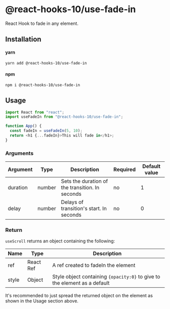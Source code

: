 # @react-hooks-10/use-fade-in

React Hook to fade in any element.

## Installation

#### yarn

`yarn add @react-hooks-10/use-fade-in`

#### npm

`npm i @react-hooks-10/use-fade-in`

## Usage

```js
import React from "react";
import useFadeIn from "@react-hooks-10/use-fade-in";

function App() {
  const fadeIn = useFadeIn(5, 10);
  return <h1 {...fadeIn}>This will fade in</h1>;
}
```

### Arguments

| Argument | Type   | Description                                     | Required | Default value |
| -------- | ------ | ----------------------------------------------- | -------- | ------------- |
| duration | number | Sets the duration of the transition. In seconds | no       | 1             |
| delay    | number | Delays of transition's start. In seconds        | no       | 0             |

### Return

`useScroll` returns an object containing the following:

| Name  | Type      | Description                                                               |
| ----- | --------- | ------------------------------------------------------------------------- |
| ref   | React Ref | A ref created to fadeIn the element                                       |
| style | Object    | Style object containing `{opacity:0}` to give to the element as a default |

It's recommended to just spread the returned object on the element as shown in the Usage section above.